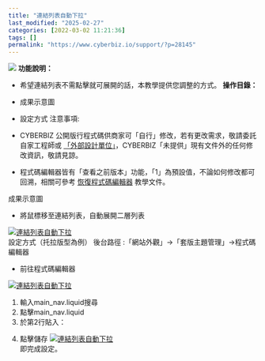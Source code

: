 ```yaml
---
title: "連結列表自動下拉"
last_modified: "2025-02-27"
categories: [2022-03-02 11:21:36]
tags: []
permalink: "https://www.cyberbiz.io/support/?p=28145"
---
```


![](https://www.cyberbiz.io/support/wp-content/uploads/企業版.png) **功能說明：**  

* 希望連結列表不需點擊就可展開的話，本教學提供您調整的方式。
**操作目錄：**

* 成果示意圖
* 設定方式
注意事項:  

* CYBERBIZ 公開版行程式碼供商家可「自行」修改，若有更改需求，敬請委託自家工程師或 [「外部設計單位」](https://docs.google.com/spreadsheets/d/1uvrqOE10xyMVPvUctgOw9HddT9wbty5ZCNnBQCpmlMI/edit?usp=sharing)，CYBERBIZ「未提供」現有文件外的任何修改資訊，敬請見諒。
* 程式碼編輯器皆有「查看之前版本」功能，「1」為預設值，不論如何修改都可回溯，相關可參考 [ 恢復程式碼編輯器](https://www.cyberbiz.io/support/?p=16146) 教學文件。

成果示意圖

* 將鼠標移至連結列表，自動展開二層列表

[![連結列表自動下拉](https://www.cyberbiz.io/support/wp-content/uploads/連結列表自動下拉1.png)](https://www.cyberbiz.io/support/wp-content/uploads/連結列表自動下拉1.png)  
設定方式（托拉版型為例） 後台路徑 :「網站外觀」→「套版主題管理」→程式碼編輯器  


* 前往程式碼編輯器

[![連結列表自動下拉](https://www.cyberbiz.io/support/wp-content/uploads/連結列表自動下拉2.png)](https://www.cyberbiz.io/support/wp-content/uploads/連結列表自動下拉2.png)  

1. 輸入main_nav.liquid搜尋
2. 點擊main_nav.liquid
3. 於第2行貼入：  
<style>  
.dropdown:hover .dropdown-menu {  
display:block;  
}  
</style>

4. 點擊儲存
[![連結列表自動下拉](https://www.cyberbiz.io/support/wp-content/uploads/連結列表自動下拉3.png)](https://www.cyberbiz.io/support/wp-content/uploads/連結列表自動下拉3.png)  
即完成設定。  



